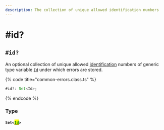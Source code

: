 ```yaml
---
description: The collection of unique allowed identification numbers
---
```


# #id?

## `#id?`

An optional collection of unique allowed [identification](../../getting-started/basic-concepts.md#unique-identification) numbers of generic type variable [`Id`](../generic-type-variables.md#commonerrors-less-than-id-greater-than) under which errors are stored.

{% code title="common-errors.class.ts" %}
```typescript
#id?: Set<Id>;
```
{% endcode %}

### Type

#### `Set<`[<mark style="color:green;">`Id`</mark>](../generic-type-variables.md#commonerrors-less-than-id-greater-than)`>`
